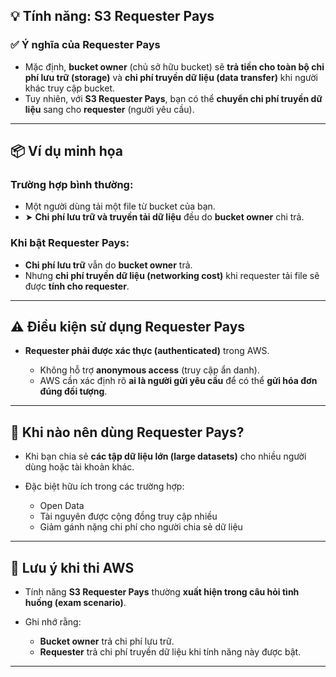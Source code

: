 ## 💡 **Tính năng: S3 Requester Pays**

### ✅ **Ý nghĩa của Requester Pays**

* Mặc định, **bucket owner** (chủ sở hữu bucket) sẽ **trả tiền cho toàn bộ chi phí lưu trữ (storage)** và **chi phí truyền dữ liệu (data transfer)** khi người khác truy cập bucket.
* Tuy nhiên, với **S3 Requester Pays**, bạn có thể **chuyển chi phí truyền dữ liệu** sang cho **requester** (người yêu cầu).

---

## 📦 **Ví dụ minh họa**

### Trường hợp bình thường:

* Một người dùng tải một file từ bucket của bạn.
* ➤ **Chi phí lưu trữ và truyền tải dữ liệu** đều do **bucket owner** chi trả.

### Khi bật **Requester Pays**:

* **Chi phí lưu trữ** vẫn do **bucket owner** trả.
* Nhưng **chi phí truyền dữ liệu (networking cost)** khi requester tải file sẽ được **tính cho requester**.

---

## ⚠️ **Điều kiện sử dụng Requester Pays**

* **Requester phải được xác thực (authenticated)** trong AWS.

  * Không hỗ trợ **anonymous access** (truy cập ẩn danh).
  * AWS cần xác định rõ **ai là người gửi yêu cầu** để có thể **gửi hóa đơn đúng đối tượng**.

---

## 🎯 **Khi nào nên dùng Requester Pays?**

* Khi bạn chia sẻ **các tập dữ liệu lớn (large datasets)** cho nhiều người dùng hoặc tài khoản khác.
* Đặc biệt hữu ích trong các trường hợp:

  * Open Data
  * Tài nguyên được cộng đồng truy cập nhiều
  * Giảm gánh nặng chi phí cho người chia sẻ dữ liệu

---

## 📝 **Lưu ý khi thi AWS**

* Tính năng **S3 Requester Pays** thường **xuất hiện trong câu hỏi tình huống (exam scenario)**.
* Ghi nhớ rằng:

  * **Bucket owner** trả chi phí lưu trữ.
  * **Requester** trả chi phí truyền dữ liệu khi tính năng này được bật.

---
